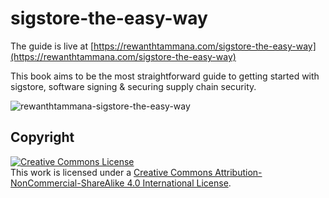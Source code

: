 # sigstore-the-easy-way

The guide is live at [https://rewanthtammana.com/sigstore-the-easy-way](https://rewanthtammana.com/sigstore-the-easy-way)

This book aims to be the most straightforward guide to getting started with sigstore, software signing & securing supply chain security.

![rewanthtammana-sigstore-the-easy-way](https://user-images.githubusercontent.com/22347290/203914383-0ac4a963-839a-408b-8069-e50441b90fae.png)


## Copyright

<a rel="license" href="http://creativecommons.org/licenses/by-nc-sa/4.0/"><img alt="Creative Commons License" style="border-width:0" src="https://i.creativecommons.org/l/by-nc-sa/4.0/88x31.png" /></a><br />This work is licensed under a <a rel="license" href="http://creativecommons.org/licenses/by-nc-sa/4.0/">Creative Commons Attribution-NonCommercial-ShareAlike 4.0 International License</a>.
